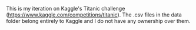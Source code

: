 This is my iteration on Kaggle's Titanic challenge (https://www.kaggle.com/competitions/titanic).
The .csv files in the data folder belong entirely to Kaggle and I do not have any ownership over them.